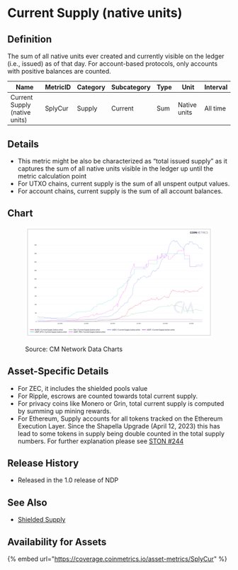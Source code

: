 # Current Supply (native units)

## Definition

The sum of all native units ever created and currently visible on the ledger (i.e., issued) as of that day. For account-based protocols, only accounts with positive balances are counted.

| Name                          | MetricID | Category | Subcategory | Type | Unit         | Interval |
| ----------------------------- | -------- | -------- | ----------- | ---- | ------------ | -------- |
| Current Supply (native units) | SplyCur  | Supply   | Current     | Sum  | Native units | All time |

## Details

* This metric might be also be characterized as “total issued supply” as it captures the sum of all native units visible in the ledger up until the metric calculation point
* For UTXO chains, current supply is the sum of all unspent output values.
* For account chains, current supply is the sum of all account balances.

## Chart

<figure><img src="../../.gitbook/assets/Coin_Metrics_Network_Data_2022-09-16T12-23.png" alt=""><figcaption><p>Source: CM Network Data Charts</p></figcaption></figure>

## Asset-Specific Details

* For ZEC, it includes the shielded pools value
* For Ripple, escrows are counted towards total current supply.
* For privacy coins like Monero or Grin, total current supply is computed by summing up mining rewards.
* For Ethereum, Supply accounts for all tokens tracked on the Ethereum Execution Layer. Since the Shapella Upgrade (April 12, 2023) this has lead to some tokens in supply being double counted in the total supply numbers. For further explanation please see [STON #244](https://coinmetrics.substack.com/p/state-of-the-network-issue-244#new\_tab)

## Release History

* Released in the 1.0 release of NDP

## See Also

* [Shielded Supply](https://docs.coinmetrics.io/asset-metrics/supply/splyshld)

## Availability for Assets

{% embed url="https://coverage.coinmetrics.io/asset-metrics/SplyCur" %}
